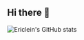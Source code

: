 ## Hi there 👋


![Ericlein's GitHub stats](github-readme-stats-erics-projects-661e8ebb.vercel.app/api?username=Ericlein&count_private=true&show_icons=true&theme=radical)

<!--
**Ericlein/Ericlein** is a ✨ _special_ ✨ repository because its `README.md` (this file) appears on your GitHub profile.

Here are some ideas to get you started:

- 🔭 I’m currently working on ...
- 🌱 I’m currently learning ...
- 👯 I’m looking to collaborate on ...
- 🤔 I’m looking for help with ...
- 💬 Ask me about ...
- 📫 How to reach me: ...
- 😄 Pronouns: ...
- ⚡ Fun fact: ...
-->


